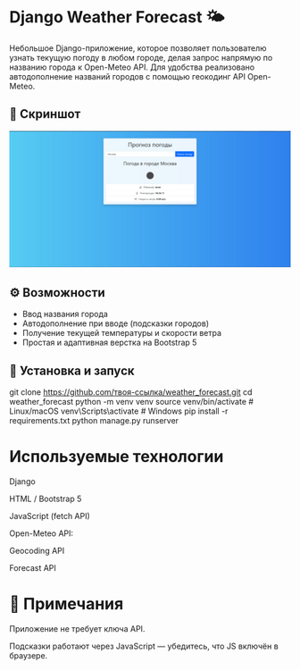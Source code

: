 # Django Weather Forecast 🌤️

Небольшое Django-приложение, которое позволяет пользователю узнать текущую погоду в любом городе, делая запрос напрямую по названию города к Open-Meteo API.
Для удобства реализовано автодополнение названий городов с помощью геокодинг API Open-Meteo.

## 📸 Скриншот

![Пример интерфейса](screen.jpg)

## ⚙️ Возможности

- Ввод названия города
- Автодополнение при вводе (подсказки городов)
- Получение текущей температуры и скорости ветра
- Простая и адаптивная верстка на Bootstrap 5

## 🚀 Установка и запуск


git clone https://github.com/твоя-ссылка/weather_forecast.git
cd weather_forecast
python -m venv venv
source venv/bin/activate  # Linux/macOS
venv\Scripts\activate     # Windows
pip install -r requirements.txt
python manage.py runserver

# Используемые технологии

Django

HTML / Bootstrap 5

JavaScript (fetch API)

Open-Meteo API:

Geocoding API

Forecast API

# 📌 Примечания

Приложение не требует ключа API.

Подсказки работают через JavaScript — убедитесь, что JS включён в браузере.

